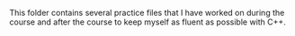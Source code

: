This folder contains several practice files that I have worked on during the course and after the course to keep myself as fluent as possible with C++. 
